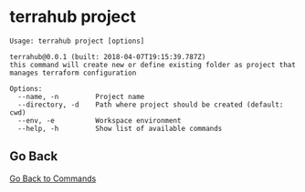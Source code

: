 # terrahub project

```text
Usage: terrahub project [options]

terrahub@0.0.1 (built: 2018-04-07T19:15:39.787Z)
this command will create new or define existing folder as project that manages terraform configuration

Options:
  --name, -n 		 Project name
  --directory, -d 	 Path where project should be created (default: cwd)
  --env, -e 		 Workspace environment
  --help, -h 		 Show list of available commands
```


## Go Back

[Go Back to Commands](README.md)

